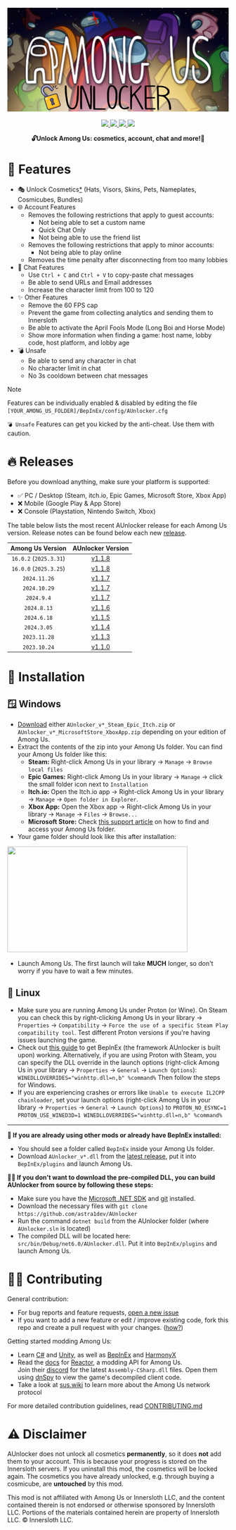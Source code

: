 <p align="center">
  <img src="./icon.png">
</p>

<p align="center">
  <a href="https://www.gnu.org/licenses/gpl-3.0.html">
    <img src="https://img.shields.io/badge/license-GPL-yellow.svg?style=plastic&logo=GNU&label=License">
  </a>
  <a href="https://github.com/astra1dev/AUnlocker/actions/workflows/main.yml">
    <img src="https://github.com/astra1dev/AUnlocker/actions/workflows/main.yml/badge.svg?event=push&style=plastic">
  </a>
  <a href="../../releases">
    <img src="https://img.shields.io/github/downloads/astra1dev/AUnlocker/total.svg?style=plastic&color=red">
  </a>
  <a href="../../releases/latest">
    <img src="https://img.shields.io/github/downloads/astra1dev/AUnlocker/latest/total?style=plastic">
  </a>
</p>

<p align="center">
<b>🔓Unlock Among Us: cosmetics, account, chat and more!🎉</b>

# 🎉 Features
- 🎭 Unlock Cosmetics[*](/README.md#️-disclaimer) (Hats, Visors, Skins, Pets, Nameplates, Cosmicubes, Bundles)
- 🌐 Account Features
  - Removes the following restrictions that apply to guest accounts:
    - Not being able to set a custom name
    - Quick Chat Only
    - Not being able to use the friend list
  - Removes the following restrictions that apply to minor accounts:
    - Not being able to play online
  - Removes the time penalty after disconnecting from too many lobbies
- 💬 Chat Features
  - Use `Ctrl + C` and `Ctrl + V` to copy-paste chat messages
  - Be able to send URLs and Email addresses
  - Increase the character limit from 100 to 120
- ✨ Other Features
  - Remove the 60 FPS cap 
  - Prevent the game from collecting analytics and sending them to Innersloth
  - Be able to activate the April Fools Mode (Long Boi and Horse Mode)
  - Show more information when finding a game: host name, lobby code, host platform, and lobby age
- 💣 Unsafe
  - Be able to send any character in chat
  - No character limit in chat
  - No 3s cooldown between chat messages

> [!NOTE]
> Features can be individually enabled & disabled by editing the file `[YOUR_AMONG_US_FOLDER]/BepInEx/config/AUnlocker.cfg`
>
> `💣 Unsafe` Features can get you kicked by the anti-cheat. Use them with caution.

# 🔥 Releases
Before you download anything, make sure your platform is supported:
- ✅ PC / Desktop (Steam, itch.io, Epic Games, Microsoft Store, Xbox App)
- ❌ Mobile (Google Play & App Store)
- ❌ Console (Playstation, Nintendo Switch, Xbox)

The table below lists the most recent AUnlocker release for each Among Us version. Release notes can be found below each new [release](../../releases).

|    Among Us Version    |          AUnlocker Version          |
|:----------------------:|:-----------------------------------:|
| `16.0.2` (`2025.3.31`) | [v1.1.8](../../releases/tag/v1.1.8) |
| `16.0.0` (`2025.3.25`) | [v1.1.8](../../releases/tag/v1.1.8) |
|      `2024.11.26`      | [v1.1.7](../../releases/tag/v1.1.7) |
|      `2024.10.29`      | [v1.1.7](../../releases/tag/v1.1.7) |
|       `2024.9.4`       | [v1.1.7](../../releases/tag/v1.1.7) |
|      `2024.8.13`       | [v1.1.6](../../releases/tag/v1.1.6) |
|      `2024.6.18`       | [v1.1.5](../../releases/tag/v1.1.5) |
|      `2024.3.05`       | [v1.1.4](../../releases/tag/v1.1.4) |
|      `2023.11.28`      | [v1.1.3](../../releases/tag/v1.1.3) |
|      `2023.10.24`      | [v1.1.0](../../releases/tag/v1.1.0) |

# 💾 Installation
## 🪟 Windows
- [Download](../../releases/latest) either `AUnlocker_v*_Steam_Epic_Itch.zip` or `AUnlocker_v*_MicrosoftStore_XboxApp.zip` depending on your edition of Among Us.
- Extract the contents of the zip into your Among Us folder. You can find your Among Us folder like this:
  - **Steam:** Right-click Among Us in your library → `Manage` → `Browse local files`
  - **Epic Games:** Right-click Among Us in your library → `Manage` → click the small folder icon next to `Installation`
  - **Itch.io:** Open the Itch.io app → Right-click Among Us in your library → `Manage` → `Open folder in Explorer`.
  - **Xbox App:** Open the Xbox app → Right-click Among Us in your library → `Manage` → `Files` → `Browse...`
  - **Microsoft Store:** Check [this support article](https://answers.microsoft.com/en-us/xbox/forum/all/where-can-i-find-the-gamefiles-of-a-game/5cb9a0c3-7948-4316-abc5-f27d1767b932) on how to find and access your Among Us folder.
- Your game folder should look like this after installation:
<img src="https://github.com/astra1dev/AUnlocker/assets/90265231/14226f03-a003-4efc-b27b-6df53fb394d6" width=410 height=240>

- Launch Among Us. The first launch will take **MUCH** longer, so don't worry if you have to wait a few minutes.

## 🐧 Linux
- Make sure you are running Among Us under Proton (or Wine). On Steam you can check this by right-clicking Among Us in your library → `Properties` → `Compatibility` → `Force the use of a specific Steam Play compatibility tool`. Test different Proton versions if you're having issues launching the game. 
- Check out [this guide](https://docs.bepinex.dev/articles/advanced/proton_wine.html) to get BepInEx (the framework AUnlocker is built upon) working. Alternatively, if you are using Proton with Steam, you can specify the DLL override in the launch options (right-click Among Us in your library → `Properties` → `General` → `Launch Options`): `WINEDLLOVERRIDES="winhttp.dll=n,b" %command%` Then follow the steps for Windows.
- If you are experiencing crashes or errors like `Unable to execute IL2CPP chainloader`, set your launch options (right-click Among Us in your library → `Properties` → `General` → `Launch Options`) to `PROTON_NO_ESYNC=1 PROTON_USE_WINED3D=1 WINEDLLOVERRIDES="winhttp.dll=n,b" %command%` 

<hr>

<b>👾 If you are already using other mods or already have BepInEx installed:</b>
- You should see a folder called `BepInEx` inside your Among Us folder. 
- Download `AUnlocker_v*.dll` from the [latest release](../../releases/latest), put it into `BepInEx/plugins` and launch Among Us.

<b>👷‍♂️ If you don't want to download the pre-compiled DLL, you can build AUnlocker from source by following these steps:</b>
- Make sure you have the [Microsoft .NET SDK](https://dotnet.microsoft.com/en-us/download) and [git](https://git-scm.com/downloads) installed.
- Download the necessary files with `git clone https://github.com/astra1dev/AUnlocker`
- Run the command `dotnet build` from the AUnlocker folder (where `AUnlocker.sln` is located)
- The compiled DLL will be located here: `src/bin/Debug/net6.0/AUnlocker.dll`. Put it into `BepInEx/plugins` and launch Among Us.

# 👨‍💻 Contributing
General contribution:
- For bug reports and feature requests, [open a new issue](/issues/new)
- If you want to add a new feature or edit / improve existing code, fork this repo and create a pull request with your changes.  ([how?](https://docs.github.com/en/get-started/exploring-projects-on-github/contributing-to-a-project))

Getting started modding Among Us:
- Learn [C#](https://en.wikipedia.org/wiki/C_Sharp_(programming_language)) and [Unity](https://unity.com), as well as [BepInEx](https://github.com/BepInEx/BepInEx) and [HarmonyX](https://github.com/BepInEx/HarmonyX)
- Read the [docs](https://docs.reactor.gg) for [Reactor](https://github.com/NuclearPowered/Reactor), a modding API for Among Us. \
  Join their [discord](https://reactor.gg/discord) for the latest `Assembly-CSharp.dll` files. Open them using [dnSpy](https://github.com/dnSpy/dnSpy) to view the game's decompiled client code.
- Take a look at [sus.wiki](https://github.com/roobscoob/among-us-protocol) to learn more about the Among Us network protocol

For more detailed contribution guidelines, read [CONTRIBUTING.md](/.github/CONTRIBUTING.md)

# ⚠️ Disclaimer
AUnlocker does not unlock all cosmetics **permanently**, so it does **not** add them to your account. This is because your progress is stored on the Innersloth servers. If you uninstall this mod, the cosmetics will be locked again. The cosmetics you have already unlocked, e.g. through buying a cosmicube, are **untouched** by this mod.

This mod is not affiliated with Among Us or Innersloth LLC, and the content contained therein is not endorsed or otherwise sponsored by Innersloth LLC. Portions of the materials contained herein are property of Innersloth LLC. © Innersloth LLC.
